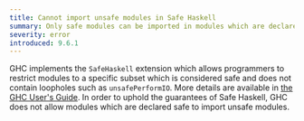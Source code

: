 ```yaml
---
title: Cannot import unsafe modules in Safe Haskell
summary: Only safe modules can be imported in modules which are declared safe
severity: error
introduced: 9.6.1
---
```


GHC implements the `SafeHaskell` extension which allows programmers to restrict modules to a specific subset which is considered safe and does not contain loopholes such as `unsafePerformIO`. More details are available in [the GHC User's Guide](https://downloads.haskell.org/ghc/latest/docs/users_guide/exts/safe_haskell.html).
In order to uphold the guarantees of Safe Haskell, GHC does not allow modules which are declared safe to import unsafe modules.
